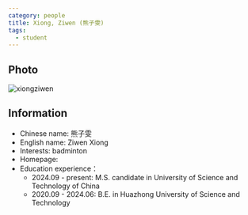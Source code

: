 ```yaml
---
category: people
title: Xiong, Ziwen (熊子雯)
tags:
  - student
---
```


## Photo

![xiongziwen](https://github.com/ustc-ivclab/ustc-ivclab.github.io/assets/116997215/3694b868-a9e3-414e-a893-40db390f8c4c)

## Information

- Chinese name: 熊子雯
- English name: Ziwen Xiong
- Interests: badminton
- Homepage:
- Education experience：
  - 2024.09 - present: M.S. candidate in University of Science and Technology of China
  - 2020.09 - 2024.06: B.E. in Huazhong University of Science and Technology